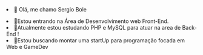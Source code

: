 <li>👋 Olá, me chamo Sergio Bole <p>
<li>👀Estou entrando na Área de Desenvolvimento web Front-End.
<li>🌱Atualmente estou estudando PHP e MySQL para atuar na area de Back-End !
<li>💞️Estou buscando montar uma startUp para programação focada em Web e GameDev
